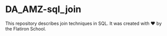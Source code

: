 # DA_AMZ-sql_join

This repository describes join techniques in SQL. It was created with ❤️ by the Flatiron School.

